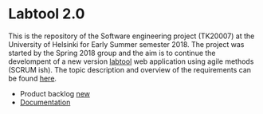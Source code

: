 # Labtool 2.0

This is the repository of the Software engineering project (TK20007) at the University of Helsinki for Early Summer semester 2018. The project was started by the Spring 2018 group and the aim is to continue the develompent of a new version [labtool](http://tktl-labtool.herokuapp.com/) web application using agile methods (SCRUM ish). The topic description and overview of the requirements can be found [here](https://studies.cs.helsinki.fi/ohtuprojekti/topic_descriptions/203).

- Product backlog [new](https://github.com/labtool/labtool/projects/1) 
- [Documentation](https://github.com/labtool/labtool/wiki)
